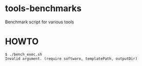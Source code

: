 # tools-benchmarks
Benchmark script for various tools


# HOWTO

```
$ ./bench_exec.sh 
Invalid argument. (require software, templatePath, outputDir)
```

